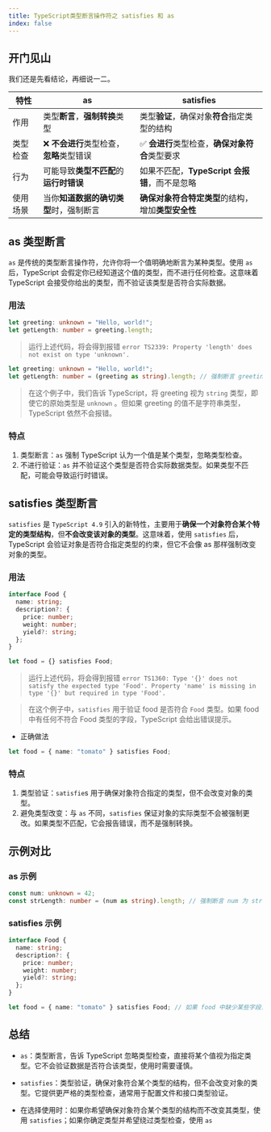 ```yaml
---
title: TypeScript类型断言操作符之 satisfies 和 as
index: false
---
```


## 开门见山

我们还是先看结论，再细说一二。

| 特性     | as                                        | satisfies                                          |
| -------- | ----------------------------------------- | -------------------------------------------------- |
| 作用     | 类型**断言**，**强制转换**类型            | 类型**验证**，确保对象**符合**指定类型的结构       |
| 类型检查 | ❌ **不会进行**类型检查，**忽略**类型错误 | ✅ **会进行**类型检查，**确保对象符合**类型要求    |
| 行为     | 可能导致**类型不匹配**的**运行时错误**    | 如果不匹配，**TypeScript 会报错**，而不是忽略      |
| 使用场景 | 当你**知道数据的确切类型**时，强制断言    | **确保对象符合特定类型**的结构，增加**类型安全性** |

## as 类型断言

`as` 是传统的类型断言操作符，允许你将一个值明确地断言为某种类型。使用 `as` 后，TypeScript 会假定你已经知道这个值的类型，而不进行任何检查。这意味着 TypeScript 会接受你给出的类型，而不验证该类型是否符合实际数据。

### 用法

```ts
let greeting: unknown = "Hello, world!";
let getLength: number = greeting.length;
```

> 运行上述代码，将会得到报错 `error TS2339: Property 'length' does not exist on type 'unknown'.`

```ts
let greeting: unknown = "Hello, world!";
let getLength: number = (greeting as string).length; // 强制断言 greeting 为 string
```

> 在这个例子中，我们告诉 TypeScript，将 greeting 视为 `string` 类型，即使它的原始类型是 `unknown` 。但如果 greeting 的值不是字符串类型，TypeScript 依然不会报错。

### 特点

1. 类型断言：`as` 强制 TypeScript 认为一个值是某个类型，忽略类型检查。
2. 不进行验证：`as` 并不验证这个类型是否符合实际数据类型。如果类型不匹配，可能会导致运行时错误。

## satisfies 类型断言

`satisfies` 是 `TypeScript 4.9` 引入的新特性，主要用于**确保一个对象符合某个特定的类型结构**，但**不会改变该对象的类型**。这意味着，使用 `satisfies` 后，TypeScript 会验证对象是否符合指定类型的约束，但它不会像 as 那样强制改变对象的类型。

### 用法

```ts
interface Food {
  name: string;
  description?: {
    price: number;
    weight: number;
    yield?: string;
  };
}

let food = {} satisfies Food;
```

> 运行上述代码，将会得到报错 `error TS1360: Type '{}' does not satisfy the expected type 'Food'. Property 'name' is missing in type '{}' but required in type 'Food'.`

> 在这个例子中，`satisfies` 用于验证 food 是否符合 `Food` 类型。如果 food 中有任何不符合 Food 类型的字段，TypeScript 会给出错误提示。

- 正确做法

```ts
let food = { name: "tomato" } satisfies Food;
```

### 特点

1. 类型验证：`satisfie`s 用于确保对象符合指定的类型，但不会改变对象的类型。
2. 避免类型改变：与 `as` 不同，`satisfies` 保证对象的实际类型不会被强制更改。如果类型不匹配，它会报告错误，而不是强制转换。

## 示例对比

### as 示例

```ts
const num: unknown = 42;
const strLength: number = (num as string).length; // 强制断言 num 为 string，但实际上它是 number，会报错
```

### satisfies 示例

```ts
interface Food {
  name: string;
  description?: {
    price: number;
    weight: number;
    yield?: string;
  };
}

let food = { name: "tomato" } satisfies Food; // 如果 food 中缺少某些字段，TypeScript 会报错
```

## 总结

- `as`：类型断言，告诉 TypeScript 忽略类型检查，直接将某个值视为指定类型。它不会验证数据是否符合该类型，使用时需要谨慎。

- `satisfies`：类型验证，确保对象符合某个类型的结构，但不会改变对象的类型。它提供更严格的类型检查，通常用于配置文件和接口类型验证。

- 在选择使用时：如果你希望确保对象符合某个类型的结构而不改变其类型，使用 `satisfies`；如果你确定类型并希望绕过类型检查，使用 `as`
